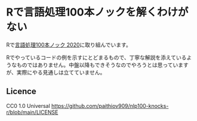 # Rで言語処理100本ノックを解くわけがない

Rで[言語処理100本ノック 2020](https://nlp100.github.io/ja/)に取り組んでいます。

Rでやっているコードの例を示すにとどまるもので、丁寧な解説を添えているようなものではありません。中盤以降もできそうなのでやろうとは思っていますが、実際にやる見通しは立てていません。

## Licence

CC0 1.0 Universal https://github.com/paithiov909/nlp100-knocks-r/blob/main/LICENSE
